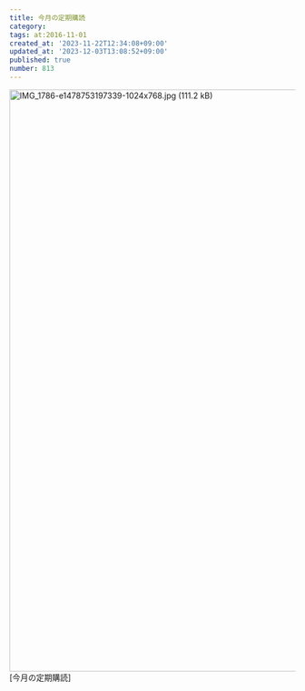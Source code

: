 ```yaml
---
title: 今月の定期購読
category:
tags: at:2016-11-01
created_at: '2023-11-22T12:34:08+09:00'
updated_at: '2023-12-03T13:08:52+09:00'
published: true
number: 813
---
```


<img width="1024" alt="IMG_1786-e1478753197339-1024x768.jpg (111.2 kB)" src="/img/markdown/813/18ebf805-b3c0-4e28-9460-c4630881866b.jpg">
[今月の定期購読]
